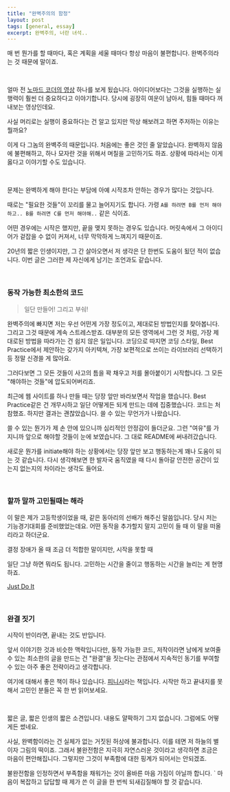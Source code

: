 ```yaml
---
title: "완벽주의의 함정"
layout: post
tags: [general, essay]
excerpt: 완벽주의, 너란 녀석..
---
```


매 번 뭔가를 할 때마다, 혹은 계획을 세울 때마다 항상 마음이 불편합니다. 완벽주의라는 것 때문에 말이죠.

<br>

얼마 전 [노마드 코더의 영상](https://www.youtube.com/watch?v=srYFA1lR0Pc) 하나를 보게 됬습니다.
아이디어보다는 그것을 실행하는 실행력이 훨씬 더 중요하다고 이야기합니다. 당시에 굉장히 여운이 남아서, 힘들 때마다 꺼내보는 영상인데요.

사실 머리로는 실행이 중요하다는 건 알고 있지만 막상 해보려고 하면 주저하는 이유는 뭘까요?

이게 다 그놈의 완벽주의 때문입니다. 처음에는 좋은 것인 줄 알았습니다.
완벽하지 않음에 불편해하고, 하나 모자란 것을 위해서 며칠을 고민하기도 하죠. 상황에 따라서는 이게 옳다고 이야기할 수도 있습니다.

<br>

문제는 완벽하게 해야 한다는 부담에 아예 시작조차 안하는 경우가 많다는 것입니다.

때로는 "필요한 것들"이 꼬리를 물고 늘어지기도 합니다.
가령 `A를 하려면 B를 먼저 해야하고.. B를 하려면 C를 먼저 해야해..` 같은 식이죠.

어떤 경우에는 시작은 했지만, 끝을 맺지 못하는 경우도 있습니다.
머릿속에서 그 아이디어가 겉잡을 수 없이 커져서, 너무 막막하게 느껴지기 때문이죠.

20년의 짧은 인생이지만, 그 간 살아오면서 저 생각은 단 한번도 도움이 됬던 적이 없습니다.
이번 글은 그러한 제 자신에게 남기는 조언과도 같습니다.

<br>

### 동작 가능한 최소한의 코드

> 일단 만들어! 그리고 부숴!

완벽주의에 빠지면 저는 우선 어떤게 가장 정도이고, 제대로된 방법인지를 찾아봅니다. 그리고 그것 때문에 계속 스트레스받죠.
대부분의 모든 영역에서 그런 것 처럼, 가장 제대로된 방법을 따라가는 건 쉽지 않은 일입니다.
코딩으로 따지면 코딩 스타일, Best Practice에서 제안하는 갖가지 아키텍쳐, 가장 보편적으로 쓰이는 라이브러리 선택하기 등 정말 신경쓸 게 많아요.

그러다보면 그 모든 것들이 사고의 틈을 꽉 채우고 저를 몰아붙이기 시작합니다.
그 모든 "해야하는 것들"에 압도되어버리죠.

최근에 웹 사이트를 하나 만들 때는 당장 앞만 바라보면서 작업을 했습니다. Best Practice같은 건 개무시하고 일단 어떻게든 되게 만드는 데에 집중했습니다.
코드는 처참했죠. 하지만 결과는 괜찮았습니다. 쓸 수 있는 무언가가 나왔습니다.

쓸 수 있는 뭔가가 제 손 안에 있으니까 심리적인 안정감이 들더군요.
그런 "여유"를 가지니까 앞으로 해야할 것들이 눈에 보였습니다. 그 대로 README에 써내려갔습니다.

새로운 뭔가를 initiate해야 하는 상황에서는 당장 앞만 보고 행동하는게 꽤나 도움이 되는 것 같습니다.
다시 생각해보면 한 발자국 움직였을 때 다시 돌아갈 안전한 공간이 있는지 없는지의 차이라는 생각도 들어요.

<br>

### 할까 말까 고민될때는 해라

이 말은 제가 고등학생이었을 때, 같은 동아리의 선배가 해주신 말씀입니다.
당시 저는 기능경기대회를 준비했었는데요. 어떤 동작을 추가할지 말지 고민이 들 때 이 말을 떠올리라고 하더군요.

결정 장애가 올 때 조금 더 적합한 말이지만, 시작을 못할 때

일단 그냥 하면 뭐라도 됩니다. 고민하는 시간을 줄이고 행동하는 시간을 늘리는 게 현명하죠.

[Just Do It](https://www.youtube.com/watch?v=ZXsQAXx_ao0)

<br>

### 완결 짓기

시작이 반이라면, 끝내는 것도 반입니다.

앞서 이야기한 것과 비슷한 맥락입니다만, 동작 가능한 코드, 저작이라면 남에게 보여줄 수 있는 최소한의 글을 만드는 건
"완결"을 짓는다는 관점에서 지속적인 동기를 부여할 수 있는 아주 좋은 전략이라고 생각합니다.

여기에 대해서 좋은 책이 하나 있습니다. [피니시](http://www.yes24.com/24/goods/57659908?scode=029)라는 책입니다.
시작만 하고 끝내지를 못해서 고민인 분들은 꼭 한 번 읽어보세요.

<br>

짧은 글, 짧은 인생의 짧은 소견입니다. 내용도 얄팍하기 그지 없습니다. 그럼에도 어떻게든 썼네요.

사실, 완벽함이라는 건 실체가 없는 거짓된 허상에 불과합니다. 이를 테면 저 하늘의 별이자 그림의 떡이죠.
그래서 불완전함은 지극히 자연스러운 것이라고 생각하면 조금은 마음이 편안해집니다.
그렇지만 그것이 부족함에 대한 핑계가 되어서는 안되겠죠.

불완전함을 인정하면서 부족함을 채워가는 것이 올바른 마음 가짐이 아닐까 합니다.
`
마음이 복잡하고 답답할 때 제가 쓴 이 글을 한 번씩 되새김질해야 할 것 같습니다.
